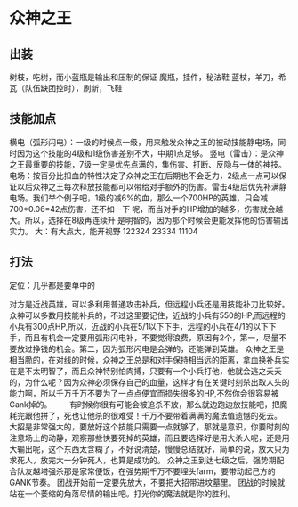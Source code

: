 # 众神之王

## 出装
树枝，吃树，而小蓝瓶是输出和压制的保证
魔瓶，挂件，秘法鞋
蓝杖，羊刀，希瓦（队伍缺团控时），刷新，飞鞋

## 技能加点
横电（弧形闪电）：一级的时候点一级，用来触发众神之王的被动技能静电场，同时因为这个技能的4级和1级伤害差别不大，中期1点足够。
竖电（雷击）：是众神之王最重要的技能，7级一定是优先点满的，集伤害、打断、反隐与一体的神技。
电场：按百分比扣血的特性决定了众神之王在后期也不会乏力，2级点一点可以保证以后众神之王每次释放技能都可以带给对手额外的伤害。雷击4级后优先补满静电场。我们举个例子吧，1级的减6%的血，那么一个700HP的英雄，只会减700*0.06=42点伤害，还不如一下 呢，而当对手的HP增加的越多，伤害就会越大。所以，选择在8级再连续升 是明智的，因为那个时候会更能发挥他的伤害输出实力。
大：有大点大，能开视野
122324 23334 11104

## 打法
定位：几乎都是要单中的

对方是近战英雄，可以多利用普通攻击补兵，但远程小兵还是用技能补刀比较好。众神可以多数用技能补兵的，不过这里要记住，近战的小兵有550的HP,而远程的小兵有300点HP,所以，近战的小兵在5/1以下下手，远程的小兵在4/1的以下下手，而且有机会一定要用弧形闪电补，不要觉得浪费，原因有2个，第一，尽量不要放过挣钱的机会。第二，因为弧形闪电是会弹的，还能弹到英雄。
众神之王是相当脆的，在对线的时候，众神之王总是和对手保持相当远的距离，拿血换补兵实在是不太明智了，而且众神特别怕肉搏，只要有一个小兵打他，他就会逃之夭夭的，为什么呢？因为众神必须保存自己的血量，这样才有在关键时刻杀出取人头的能力啊，所以千万千万不要为了一点点便宜而损失很多的HP,不然你会很容易被Gank掉的。
　　有时候你很有可能会被追杀不放，那么就边跑边放技能吧，把魔耗完跟他拼了，死也让他杀的很难受！千万不要带着满满的魔法值遗憾的死去。
大招是非常强大的，要放好这个技能只需要一点就够了，那就是意识，你要时刻的注意场上的动静，观察那些快要死掉的英雄，而且要选择好是用大杀人呢，还是用大输出呢，这个东西太含糊了，不好说清楚，慢慢总结就好，简单的说，放大只为求死人，放完大一分钟死人，也算是成功的。
众神之王到达七级之后，强势期配合队友越塔强杀那是家常便饭，在强势期千万不要埋头farm，要带动起己方的GANK节奏。
团战开始前一定要先放大，不要把大招带进坟墓里。
团战的时候就站在一个萎缩的角落尽情的输出吧。打光你的魔法就是你的胜利。
